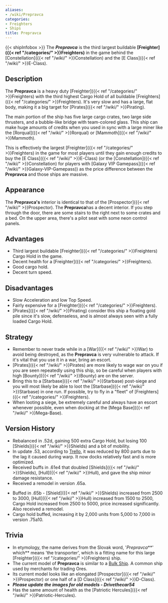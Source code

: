 ```yaml
---
aliases:
- /wiki/Prepravca
categories:
- Freighters
- Ships
title: Prepravca
---
```


{{< shipInfobox >}} The **_Prepravca_** is the third largest buildable **[Freighter]({{< ref "/categories/" >}}Freighters)** in the game behind the [Constellation]({{< ref "/wiki/" >}}Constellation) and the [E Class]({{< ref "/wiki/" >}}E-Class).

## Description

The **Prepravca** is a heavy duty [Freighter]({{< ref "/categories/" >}}Freighters) with the third highest Cargo Hold of all buildable [Freighters]({{< ref "/categories/" >}}Freighters). It's very slow and has a large, flat body, making it a big target for [Pirates]({{< ref "/wiki/" >}}Pirating).

The main portion of the ship has five large cargo crates, two large side thrusters, and a bubble-like bridge with team-colored glass. This ship can make huge amounts of credits when you used in sync with a large miner like the [Rorqual]({{< ref "/wiki/" >}}Rorqual) or [Mammoth]({{< ref "/wiki/" >}}Mammoth).

This is effectively the largest [Freighter]({{< ref "/categories/" >}}Freighters) in the game for most players until they gain enough credits to buy the [E Class]({{< ref "/wiki/" >}}E-Class) (or the [Constellation]({{< ref "/wiki/" >}}Constellation) for players with [Galaxy VIP Gamepass]({{< ref "/wiki/" >}}Galaxy-VIP-Gamepass)) as the price difference between the **Prepravca** and those ships are massive.

## Appearance

The **Prepravca's** interior is identical to that of the [Prospector]({{< ref "/wiki/" >}}Prospector). The **Prepravca**has a decent interior. If you step through the door, there are some stairs to the right next to some crates and a bed. On the upper area, there's a pilot seat with some neon control panels.

## Advantages

- Third largest buildable [Freighter]({{< ref "/categories/" >}}Freighters) Cargo Hold in the game.
- Decent health for a [Freighter]({{< ref "/categories/" >}}Freighters).
- Good cargo hold.
- Decent turn speed.

## Disadvantages

- Slow Acceleration and low Top Speed.
- Fairly expensive for a [Freighter]({{< ref "/categories/" >}}Freighters).
- [Pirates]({{< ref "/wiki/" >}}Pirating) consider this ship a floating gold pile since it's slow, defenseless, and is almost always seen with a fully loaded Cargo Hold.

## Strategy

- Remember to never trade while in a [War]({{< ref "/wiki/" >}}War) to avoid being destroyed, as the **Prepravca** is very vulnerable to attack. If it's vital that you use it in a war, bring an escort.
- [Pirates]({{< ref "/wiki/" >}}Pirates) are more likely to wage war on you if you are seen repeatedly using this ship, so be careful when players with high [Bounty]({{< ref "/wiki/" >}}Bounty) are on the server.
- Bring this to a [Starbase]({{< ref "/wiki/" >}}Starbase) post-siege and you will most likely be able to loot the [Starbase]({{< ref "/wiki/" >}}Starbase) in one run. If possible, try to fly in a "fleet" of [Freighters]({{< ref "/categories/" >}}Freighters).
- When looting a siege, be extremely careful and always have an escort whenever possible, even when docking at the [Mega Base]({{< ref "/wiki/" >}}Mega-Base).

## Version History 

- Rebalanced in .52d, gaining 500 extra Cargo Hold, but losing 100 [Shields]({{< ref "/wiki/" >}}Shields) and a bit of mobility.
- In update .53, according to [Trello](https://trello.com/b/E0bIEAyS/galaxy), it was reduced by 800 parts due to the lag it caused during warp. It now docks relatively fast and is more optimized.
- Received buffs in .61e4 that doubled [Shields]({{< ref "/wiki/" >}}Shields), [Hull]({{< ref "/wiki/" >}}Hull), and gave the ship minor damage resistance.
- Received a remodel in version .65a.

<!-- -->

- Buffed in .65b - [Shield]({{< ref "/wiki/" >}}Shields) increased from 2500 to 3000, [Hull]({{< ref "/wiki/" >}}Hull) increased from 1500 to 2500, Cargo Hold increased from 2500 to 5000, price increased significantly. Also received a remodel.
- Cargo hold buffed, increasing it by 2,000 units from 5,000 to 7,000 in version .75a10.

## Trivia

- In etymology, the name derives from the Slovak word, '*Prepravca***' which** means 'the transporter', which is a fitting name for this large [Freighter]({{< ref "/categories/" >}}Freighters) ship.
- The current model of **Prepravca** is similar to a [Bulk Ship](https://en.wikipedia.org/wiki/Bulk_carrier). A common ship used by merchants for trading Ores.
- Its current model looks like an elongated [Prospector]({{< ref "/wiki/" >}}Prospector) or one half of a [D Class]({{< ref "/wiki/" >}}D-Class).
- **_Please update the images for old models - Drivethecar54_**
- Has the same amount of health as the [Patriotic Hercules]({{< ref "/wiki/" >}}Patriotic-Hercules).